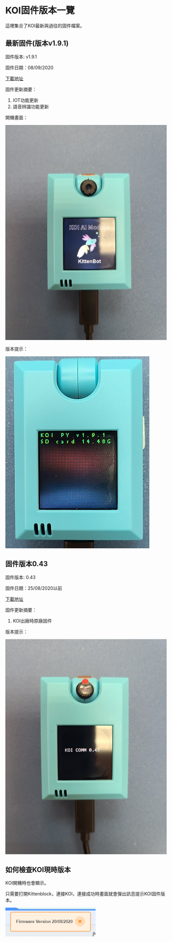 # **KOI固件版本一覽**

這裡集合了KOI最新與過往的固件檔案。

## 最新固件(版本v1.9.1)

固件版本: v1.9.1

固件日期：08/09/2020

[下載地址](https://www.yuque.com/attachments/yuque/0/2020/zip/1432972/1599365983250-f1aef440-6ff3-41a4-ad4e-783af3dc4cf6.zip?from=https%3A%2F%2Fwww.yuque.com%2Fkittenbot%2Fhardwares%2Fkoi-firmware%23Lynwq)

固件更新摘要：

1. IOT功能更新
2. 語音辨識功能更新

開機畫面：

![](./images/25081.jpg)

版本提示：

![](./images/191_1.jpg)

## 固件版本0.43

固件版本: 0.43

固件日期：25/08/2020以前

[下載地址](http://bit.ly/KOIFW043)

固件更新摘要：

1. KOI出廠時原廠固件

版本提示：

![](./images/043.jpg)

## 如何檢查KOI現時版本

KOI開機時也會顯示。

只需要打開Kittenblock，連接KOI，連接成功時畫面就會彈出訊息提示KOI固件版本。

![](./images/kb8.png)